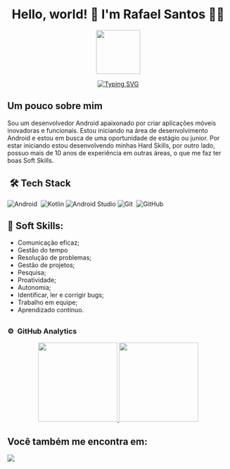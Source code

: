 <h1 align="center">Hello, world! 👋 I'm Rafael Santos 👨‍💻	 </h1> 

<p align="center">
  <img src="https://media.giphy.com/media/v1.Y2lkPTc5MGI3NjExcG5wYXVpcWQ5ZWl6cmY2aGJkbWt6NTRrNDViN3Axanp5cmYwMHR2cSZlcD12MV9pbnRlcm5hbF9naWZfYnlfaWQmY3Q9cw/sLoRDJqV5XoOScXOuH/giphy.gif" width="100">
</p>

<p align="center">
  <a href="https://git.io/typing-svg"><img src="https://readme-typing-svg.demolab.com?font=Fira+Code&weight=500&size=40&pause=1000&color=42F746&center=true&random=false&width=435&height=60&lines=Mobile+Developer;Android+%7C+Kotlin" alt="Typing SVG" /></a>
</p>

<h2> Um pouco sobre mim </h2>
  
  <div>
    Sou um desenvolvedor Android apaixonado por criar aplicações móveis inovadoras e funcionais. Estou iniciando na área de desenvolvimento Android e estou em busca de uma oportunidade de estágio ou junior. Por estar iniciando estou desenvolvendo minhas Hard Skills, por outro lado, possuo mais de 10 anos de experiência em outras áreas, o que me faz ter boas Soft Skills.
  </div>

##

<div>
   <h2>&nbsp;🛠 Tech Stack</h2>

  ![Android](https://img.shields.io/badge/Android-3DDC84?style=for-the-badge&logo=android&logoColor=white)&nbsp;
  ![Kotlin](https://img.shields.io/badge/kotlin-%237F52FF.svg?style=for-the-badge&logo=kotlin&logoColor=white)
  ![Android Studio](https://img.shields.io/badge/android%20studio-346ac1?style=for-the-badge&logo=android%20studio&logoColor=white)
  ![Git](https://img.shields.io/badge/git-%23F05033.svg?style=for-the-badge&logo=git&logoColor=white)&nbsp;
  ![GitHub](https://img.shields.io/badge/github-%23121011.svg?style=for-the-badge&logo=github&logoColor=white)

</div>

<div>
  
<h2>🎯 Soft Skills:</h2>

  - Comunicação eficaz;
  - Gestão do tempo
  - Resolução de problemas;
  - Gestão de projetos;
  - Pesquisa;
  - Proatividade;
  - Autonomia;
  - Identificar, ler e corrigir bugs;
  - Trabalho em equipe;
  - Aprendizado contínuo.
    
</div>

##

### ⚙️ &nbsp;GitHub Analytics

<p align="center">
<a href="https://github.com/al1neferreira">
  <img height="180em" src="https://github-readme-stats-eight-theta.vercel.app/api?username=DevRafaSantos&show_icons=true&theme=merko&include_all_commits=true&count_private=true"/>
  <img height="180em" src="https://github-readme-stats-eight-theta.vercel.app/api/top-langs/?username=DevRafaSantos&layout=compact&langs_count=8&theme=merko&include_all_commits=true&count_private=true"/>
</a>
</p>

##

## Você também me encontra em:
<div> 
<a href="https://www.linkedin.com/in/rafael-santos-b856412b3/">
  <img src="https://img.shields.io/badge/linkedin-%230077B5.svg?style=for-the-badge&logo=linkedin&logoColor=white" /> 
</a>

</div>



  

          
          



